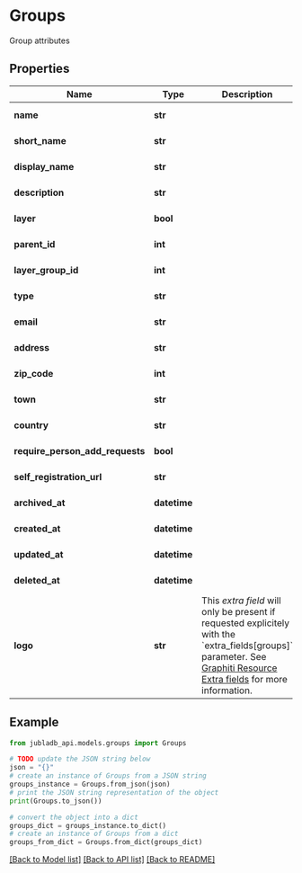 # Groups

Group attributes

## Properties

Name | Type | Description | Notes
------------ | ------------- | ------------- | -------------
**name** | **str** |  | [optional] [readonly] 
**short_name** | **str** |  | [optional] [readonly] 
**display_name** | **str** |  | [optional] [readonly] 
**description** | **str** |  | [optional] [readonly] 
**layer** | **bool** |  | [optional] [readonly] 
**parent_id** | **int** |  | [optional] [readonly] 
**layer_group_id** | **int** |  | [optional] [readonly] 
**type** | **str** |  | [optional] [readonly] 
**email** | **str** |  | [optional] [readonly] 
**address** | **str** |  | [optional] [readonly] 
**zip_code** | **int** |  | [optional] [readonly] 
**town** | **str** |  | [optional] [readonly] 
**country** | **str** |  | [optional] [readonly] 
**require_person_add_requests** | **bool** |  | [optional] [readonly] 
**self_registration_url** | **str** |  | [optional] [readonly] 
**archived_at** | **datetime** |  | [optional] [readonly] 
**created_at** | **datetime** |  | [optional] [readonly] 
**updated_at** | **datetime** |  | [optional] [readonly] 
**deleted_at** | **datetime** |  | [optional] [readonly] 
**logo** | **str** |  This *extra field* will only be present if requested explicitely with the &#x60;extra_fields[groups]&#x60; parameter. See [Graphiti Resource Extra fields](https://www.graphiti.dev/guides/concepts/resources#extra-fields) for more information.  | [optional] [readonly] 

## Example

```python
from jubladb_api.models.groups import Groups

# TODO update the JSON string below
json = "{}"
# create an instance of Groups from a JSON string
groups_instance = Groups.from_json(json)
# print the JSON string representation of the object
print(Groups.to_json())

# convert the object into a dict
groups_dict = groups_instance.to_dict()
# create an instance of Groups from a dict
groups_from_dict = Groups.from_dict(groups_dict)
```
[[Back to Model list]](../README.md#documentation-for-models) [[Back to API list]](../README.md#documentation-for-api-endpoints) [[Back to README]](../README.md)


